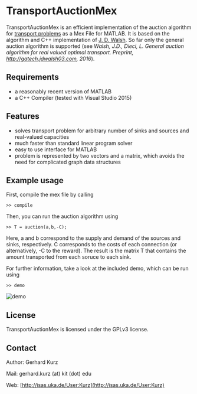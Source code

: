 TransportAuctionMex
===================

TransportAuctionMex is an efficient implementation of the auction algorithm for [transport problems](https://en.wikipedia.org/wiki/Transportation_theory_(mathematics)) as a Mex File for MATLAB. It is based on the algorithm and C++ implementation of [J. D. Walsh](http://gatech.jdwalsh03.com/coding.html). So far only the general auction algorithm is supported (see *Walsh, J.D., Dieci, L. General auction algorithm for real valued optimal transport. Preprint, http://gatech.jdwalsh03.com, 2016*). 

Requirements
------------

  * a reasonably recent version of MATLAB
  * a C++ Compiler (tested with Visual Studio 2015)

Features
--------

  * solves transport problem for arbitrary number of sinks and sources and real-valued capacities
  * much faster than standard linear program solver
  * easy to use interface for MATLAB
  * problem is represented by two vectors and a matrix, which avoids the need for complicated graph data structures

Example usage
-------------
First, compile the mex file by calling

	>> compile

Then, you can run the auction algorithm using

	>> T = auction(a,b,-C);

Here, a and b correspond to the supply and demand of the sources and sinks, respectively. C corresponds to the costs of each connection (or alternatively, -C to the reward). The result is the matrix T that contains the amount transported from each soruce to each sink.

For further information, take a look at the included demo, which can be run using

	>> demo

![demo](demo.png)

License
-------

TransportAuctionMex is licensed under the GPLv3 license.

Contact
-------

Author: Gerhard Kurz

Mail: gerhard.kurz (at) kit (dot) edu

Web: [http://isas.uka.de/User:Kurz](http://isas.uka.de/User:Kurz)

